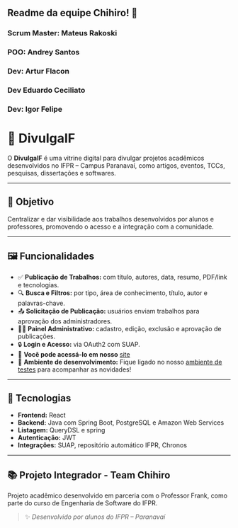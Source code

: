 ## Readme da equipe Chihiro! 👋

### Scrum Master: Mateus Rakoski
### POO: Andrey Santos
### Dev: Artur Flacon
### Dev Eduardo Ceciliato
### Dev: Igor Felipe

# 📢 DivulgaIF

O **DivulgaIF** é uma vitrine digital para divulgar projetos acadêmicos desenvolvidos no IFPR – Campus Paranavaí, como artigos, eventos, TCCs, pesquisas, dissertações e softwares.

---

## 🎯 Objetivo

Centralizar e dar visibilidade aos trabalhos desenvolvidos por alunos e professores, promovendo o acesso e a integração com a comunidade.

---

## 🖼️ Funcionalidades

- ✅ **Publicação de Trabalhos:** com título, autores, data, resumo, PDF/link e tecnologias.
- 🔍 **Busca e Filtros:** por tipo, área de conhecimento, título, autor e palavras-chave.
- 📤 **Solicitação de Publicação:** usuários enviam trabalhos para aprovação dos administradores.
- 👨‍💼 **Painel Administrativo:** cadastro, edição, exclusão e aprovação de publicações.
- 🔒 **Login e Acesso:** via OAuth2 com SUAP.
- 📌 **Você pode acessá-lo em nosso** [site](https://divulgaif.com.br)
- 🔨 **Ambiente de desenvolvimento:** Fique ligado no nosso [ambiente de testes](https://desenvolvimento.divulgaif.com.br) para acompanhar as novidades!

---

## 🧠 Tecnologias

- **Frontend:** React
- **Backend:** Java com Spring Boot, PostgreSQL e Amazon Web Services  
- **Listagem:** QueryDSL e spring  
- **Autenticação:** JWT  
- **Integrações:** SUAP, repositório automático IFPR, Chronos

---

## 📚 Projeto Integrador - Team Chihiro

Projeto acadêmico desenvolvido em parceria com o Professor Frank, como parte do curso de Engenharia de Software do IFPR.

> ✨ *Desenvolvido por alunos do IFPR – Paranavaí*
